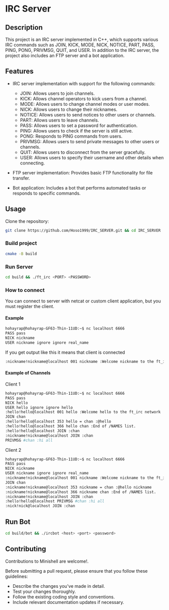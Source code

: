 # IRC Server

## Description

This project is an IRC server implemented in C++, which supports various IRC commands such as JOIN, KICK, MODE, NICK, NOTICE, PART, PASS, PING, PONG, PRIVMSG, QUIT, and USER. In addition to the IRC server, the project also includes an FTP server and a bot application.

## Features

- IRC server implementation with support for the following commands:
  - JOIN: Allows users to join channels.
  - KICK: Allows channel operators to kick users from a channel.
  - MODE: Allows users to change channel modes or user modes.
  - NICK: Allows users to change their nicknames.
  - NOTICE: Allows users to send notices to other users or channels.
  - PART: Allows users to leave channels.
  - PASS: Allows users to set a password for authentication.
  - PING: Allows users to check if the server is still active.
  - PONG: Responds to PING commands from users.
  - PRIVMSG: Allows users to send private messages to other users or channels.
  - QUIT: Allows users to disconnect from the server gracefully.
  - USER: Allows users to specify their username and other details when connecting.

- FTP server implementation: Provides basic FTP functionality for file transfer.

- Bot application: Includes a bot that performs automated tasks or responds to specific commands.

## Usage
Clone the repository:

```bash
git clone https://github.com/Hoso1999/IRC_SERVER.git && cd IRC_SERVER
```
### Build project
```bash
cmake -B build
```
### Run Server
```bash
cd build && ./ft_irc <PORT> <PASSWORD>
```
### How to connect
You can connect to server with netcat or custom client application, but you must register the client.
#### Example
```bash
hohayrap@hohayrap-GF63-Thin-11UD:~$ nc localhost 6666
PASS pass
NICK nickname
USER nickname ignore ignore real_name
```
If you get output like this it means that client is connected
```bash
:nickname!nickname@localhost 001 nickname :Welcome nickname to the ft_irc network
```
#### Example of Channels
Client 1
```bash
hohayrap@hohayrap-GF63-Thin-11UD:~$ nc localhost 6666
PASS pass
NICK hello
USER hello ignore ignore hello
:hello!hello@localhost 001 hello :Welcome hello to the ft_irc network
JOIN chan
:hello!hello@localhost 353 hello = chan :@hello 
:hello!hello@localhost 366 hello chan :End of /NAMES list.
:hello!hello@localhost JOIN :chan
:nickname!nickname@localhost JOIN :chan
PRIVMSG #chan :hi all
```
Client 2
```bash
hohayrap@hohayrap-GF63-Thin-11UD:~$ nc localhost 6666
PASS pass
NICK nickname
USER nickname ignore ignore real_name
:nickname!nickname@localhost 001 nickname :Welcome nickname to the ft_irc network
JOIN chan
:nickname!nickname@localhost 353 nickname = chan :@hello nickname 
:nickname!nickname@localhost 366 nickname chan :End of /NAMES list.
:nickname!nickname@localhost JOIN :chan
:hello!hello@localhost PRIVMSG #chan :hi all 
:nick!nick@localhost JOIN :chan
```
## Run Bot
```bash
cd build/bot && ./ircbot <host> <port> <password>
```
## Contributing
Contributions to Minishell are welcome!.

Before submitting a pull request, please ensure that you follow these guidelines:

- Describe the changes you've made in detail.
- Test your changes thoroughly.
- Follow the existing coding style and conventions.
- Include relevant documentation updates if necessary.
